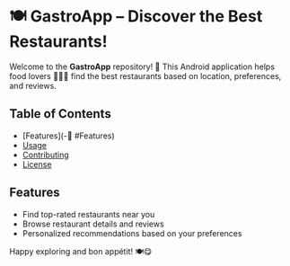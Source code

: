 # **🍽️ GastroApp – Discover the Best Restaurants!**  

Welcome to the **GastroApp** repository! 🎉 This Android application helps food lovers 🍕🍣🍔 find the best restaurants based on location, preferences, and reviews.  

## **Table of Contents**

- [Features](-🚀 #Features)   
- [Usage](#usage)  
- [Contributing](#contributing)  
- [License](#license)  

## **Features**  

- Find top-rated restaurants near you  
- Browse restaurant details and reviews  
- Personalized recommendations based on your preferences  

Happy exploring and bon appétit! 🍽️😋  
